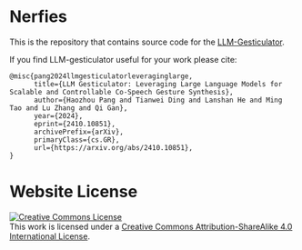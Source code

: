 # Nerfies

This is the repository that contains source code for the [LLM-Gesticulator](https://llm_gest.github.io).

If you find LLM-gesticulator useful for your work please cite:
```
@misc{pang2024llmgesticulatorleveraginglarge,
      title={LLM Gesticulator: Leveraging Large Language Models for Scalable and Controllable Co-Speech Gesture Synthesis}, 
      author={Haozhou Pang and Tianwei Ding and Lanshan He and Ming Tao and Lu Zhang and Qi Gan},
      year={2024},
      eprint={2410.10851},
      archivePrefix={arXiv},
      primaryClass={cs.GR},
      url={https://arxiv.org/abs/2410.10851}, 
}
```

# Website License
<a rel="license" href="http://creativecommons.org/licenses/by-sa/4.0/"><img alt="Creative Commons License" style="border-width:0" src="https://i.creativecommons.org/l/by-sa/4.0/88x31.png" /></a><br />This work is licensed under a <a rel="license" href="http://creativecommons.org/licenses/by-sa/4.0/">Creative Commons Attribution-ShareAlike 4.0 International License</a>.
